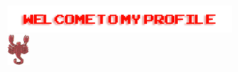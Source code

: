   <img src="https://github.com/Scr0p1on/Scr0p1on/blob/main/welcomep.png?raw=true" style="max-width: 100%;" alt="Welcome to my Github Profile" />

<img src="https://raw.githubusercontent.com/Scr0p1on/Scr0p1on/main/animated-scorpion-image-0002.gif" width="50">
